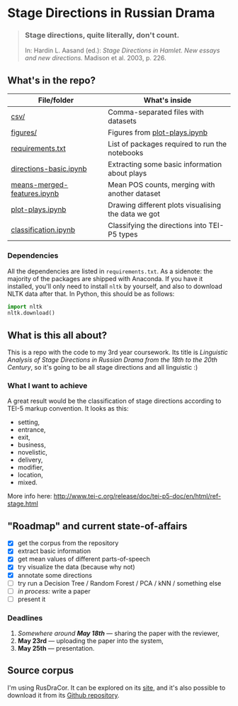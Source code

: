 # Stage Directions in Russian Drama


> <h3> Stage directions, quite literally, don't count. </h3>
>   
> In: Hardin L. Aasand (ed.): *Stage Directions in Hamlet. New essays and new directions.* Madison et al. 2003, p. 226. 

## What's in the repo?

|                        File/folder                          |                                What's inside                        |
| ----------------------------------------------------------- | ------------------------------------------------------------------- |
| [csv/](./csv)                                               | Comma-separated files with datasets                                 |
| [figures/](./figures)                                       | Figures from [plot-plays.ipynb](./plot-plays.ipynb)                 |
| [requirements.txt](./requirements.txt)                      | List of packages required to run the notebooks                      |
| [directions-basic.ipynb](./directions-basic.ipynb)          | Extracting some basic information about plays                       |
| [means-merged-features.ipynb](./means-merged-features.ipynb)| Mean POS counts, merging with another dataset                       |
| [plot-plays.ipynb](./plot-plays.ipynb)                      | Drawing different plots visualising the data we got                 |
| [classification.ipynb](./classification.ipynb)              | Classifying the directions into TEI-P5 types                        |

### Dependencies
All the dependencies are listed in `requirements.txt`. As a sidenote: the majority of the packages are shipped with Anaconda. If you have it installed, you'll only need to install `nltk` by yourself, and also to download NLTK data after that. In Python, this should be as follows:

```python
import nltk
nltk.download()
```


## What is this all about?
This is a repo with the code to my 3rd year coursework. Its title is _Linguistic Analysis of Stage Directions in Russian Drama from the 18th to the 20th Century_, so it's going to be all stage directions and all linguistic :)

### What I want to achieve
A great result would be the classification of stage directions according to TEI-5 markup convention. It looks as this:

* setting,
* entrance,
* exit,
* business,
* novelistic,
* delivery,
* modifier,
* location,
* mixed.

More info here: http://www.tei-c.org/release/doc/tei-p5-doc/en/html/ref-stage.html

## "Roadmap" and current state-of-affairs
- [x] get the corpus from the repository
- [x] extract basic information
- [x] get mean values of different parts-of-speech
- [x] try visualize the data (because why not)
- [x] annotate some directions
- [ ] try run a Decision Tree / Random Forest / PCA / kNN / something else
- [ ] _in process:_ write a paper
- [ ] present it

### Deadlines
1. _Somewhere around **May 18th**_ — sharing the paper with the reviewer,
2. __May 23rd__ — uploading the paper into the system,
3. __May 25th__ — presentation.

## Source corpus
I'm using RusDraCor. It can be explored on its [site](https://dracor.org/rus), and it's also possible to download it from its [Github repository](https://github.com/dracor-org/rusdracor).
